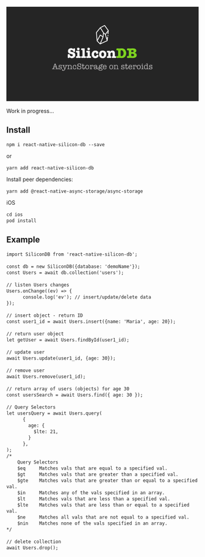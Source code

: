 [![SiliconDB AsyncStorage on steroids](https://raw.githubusercontent.com/SiliconDB/react-native-silicon-db/master/silicon.jpg "SiliconDB AsyncStorage on steroids")](https://github.com/SiliconDB/react-native-silicon-db "SiliconDB AsyncStorage on steroids")

Work in progress...

## Install

```
npm i react-native-silicon-db --save
```
or
```
yarn add react-native-silicon-db
```
Install peer dependencies:
```
yarn add @react-native-async-storage/async-storage
```
iOS
```
cd ios
pod install
```

## Example
```
import SiliconDB from 'react-native-silicon-db';

const db = new SiliconDB({database: 'demoName'});
const Users = await db.collection('users');

// listen Users changes
Users.onChange((ev) => {
      console.log('ev'); // insert/update/delete data
});

// insert object - return ID
const user1_id = await Users.insert({name: 'Maria', age: 20});

// return user object
let getUser = await Users.findById(user1_id);

// update user
await Users.update(user1_id, {age: 30});

// remove user
await Users.remove(user1_id);

// return array of users (objects) for age 30
const usersSearch = await Users.find({ age: 30 });

// Query Selectors
let usersQuery = await Users.query(
      {
        age: {
          $lte: 21,
        }
      },
);
/*
	Query Selectors
	$eq		Matches vals that are equal to a specified val.
	$gt		Matches vals that are greater than a specified val.
	$gte	Matches vals that are greater than or equal to a specified val.
	$in		Matches any of the vals specified in an array.
	$lt		Matches vals that are less than a specified val.
	$lte	Matches vals that are less than or equal to a specified val.
	$ne		Matches all vals that are not equal to a specified val.
	$nin	Matches none of the vals specified in an array.
*/

// delete collection
await Users.drop();

```
